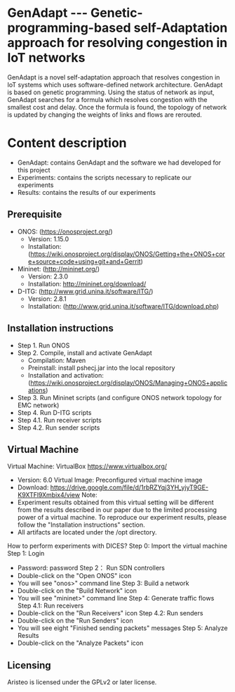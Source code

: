 # GenAdapt --- Genetic-programming-based self-Adaptation approach for resolving congestion in IoT networks
GenAdapt is a novel self-adaptation approach that resolves congestion in IoT systems which uses software-defined network architecture. GenAdapt is based on genetic programming. Using the status of network as input, GenAdapt searches for a formula which resolves congestion with the smallest cost and delay. Once the formula is found, the topology of network is updated by changing the weights of links and flows are rerouted.

# Content description
- GenAdapt: contains GenAdapt and the software we had developed for this project
- Experiments: contains the scripts necessary to replicate our experiments
- Results: contains the results of our experiments

## Prerequisite
- ONOS: (https://onosproject.org/)
  * Version: 1.15.0
  * Installation: (https://wiki.onosproject.org/display/ONOS/Getting+the+ONOS+core+source+code+using+git+and+Gerrit)
- Mininet: (http://mininet.org/)
  * Version: 2.3.0
  * Installation: http://mininet.org/download/
- D-ITG: (http://www.grid.unina.it/software/ITG/)
   * Version: 2.8.1
   * Installation: (http://www.grid.unina.it/software/ITG/download.php)

## Installation instructions
- Step 1. Run ONOS
- Step 2. Compile, install and activate GenAdapt
  * Compilation: Maven
  * Preinstall: install pshecj.jar into the local repository
  * Installation and activation: (https://wiki.onosproject.org/display/ONOS/Managing+ONOS+applications)
- Step 3. Run Mininet scripts (and configure ONOS network topology for EMC network)
- Step 4. Run D-ITG scripts
- Step 4.1. Run receiver scripts
- Step 4.2. Run sender scripts

## Virtual Machine
Virtual Machine: VirtualBox https://www.virtualbox.org/
- Version: 6.0
Virtual Image: Preconfigured virtual machine image
- Download: https://drive.google.com/file/d/1rbRZYqj3YH_yjyT9GE-K9XTFl9Xmbix4/view
Note: 
- Experiment results obtained from this virtual setting will be different from the results described in our paper due to the limited processing power of a virtual machine. To reproduce our experiment results, please follow the "Installation instructions" section.
- All artifacts are located under the /opt directory.

How to perform experiments with DICES?
Step 0: Import the virtual machine
Step 1: Login
- Password: password
Step 2： Run SDN controllers
- Double-click on the "Open ONOS" icon
- You will see "onos>" command line
Step 3: Build a network
- Double-click on the "Build Network" icon
- You will see "mininet>" command line
Step 4: Generate traffic flows
Step 4.1: Run receivers
- Double-click on the "Run Receivers" icon
Step 4.2: Run senders
- Double-click on the "Run Senders" icon
- You will see eight "Finished sending packets" messages
Step 5: Analyze Results
- Double-click on the "Analyze Packets" icon



## Licensing

Aristeo is licensed under the GPLv2 or later license.


<!--
**GenAdapt/GenAdapt** is a ✨ _special_ ✨ repository because its `README.md` (this file) appears on your GitHub profile.

Here are some ideas to get you started:

- 🔭 I’m currently working on ...
- 🌱 I’m currently learning ...
- 👯 I’m looking to collaborate on ...
- 🤔 I’m looking for help with ...
- 💬 Ask me about ...
- 📫 How to reach me: ...
- 😄 Pronouns: ...
- ⚡ Fun fact: ...
-->
